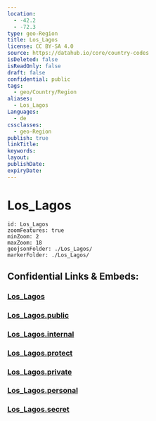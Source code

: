 ```yaml
---
location:
  - -42.2
  - -72.3
type: geo-Region
title: Los_Lagos
license: CC BY-SA 4.0
source: https://datahub.io/core/country-codes
isDeleted: false
isReadOnly: false
draft: false
confidential: public
tags:
  - geo/Country/Region
aliases:
  - Los_Lagos
Languages:
  - de
cssclasses:
  - geo-Region
publish: true
linkTitle:
keywords:
layout:
publishDate:
expiryDate:
---
```


# Los_Lagos

```leaflet
id: Los_Lagos
zoomFeatures: true 
minZoom: 2 
maxZoom: 18
geojsonFolder: ./Los_Lagos/
markerFolder: ./Los_Lagos/
```


## Confidential Links & Embeds: 

### [Los_Lagos](/_Standards/Earth/Continent/America~South/Chile/regions~Chile/Los_Lagos.md) 

### [Los_Lagos.public](/_public/Earth/Continent/America~South/Chile/regions~Chile/Los_Lagos.public.md) 

### [Los_Lagos.internal](/_internal/Earth/Continent/America~South/Chile/regions~Chile/Los_Lagos.internal.md) 

### [Los_Lagos.protect](/_protect/Earth/Continent/America~South/Chile/regions~Chile/Los_Lagos.protect.md) 

### [Los_Lagos.private](/_private/Earth/Continent/America~South/Chile/regions~Chile/Los_Lagos.private.md) 

### [Los_Lagos.personal](/_personal/Earth/Continent/America~South/Chile/regions~Chile/Los_Lagos.personal.md) 

### [Los_Lagos.secret](/_secret/Earth/Continent/America~South/Chile/regions~Chile/Los_Lagos.secret.md)

